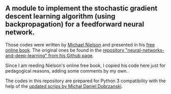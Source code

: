 ## A module to implement the stochastic gradient descent learning algorithm (using backpropagation) for a feedforward neural network.

Those codes were written by [Michael Nielson](http://michaelnielsen.org/) and presented in his [free online book](http://neuralnetworksanddeeplearning.com/index.html). The original ones be found in the [repository "neural-networks-and-deep-learning" from his Github page](https://github.com/mnielsen/neural-networks-and-deep-learning).

Since I am reeding Nielson's online free book, I copied his code here just for pedagogical reasons, adding some comments by my own.

The codes in this repository are prepared for Python 3 compatibility with the help of the [updated scrips by Michal Daniel Dobrzanski](https://github.com/MichalDanielDobrzanski/DeepLearningPython35).
